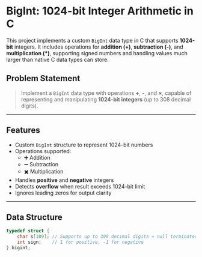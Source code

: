 
#  BigInt: 1024-bit Integer Arithmetic in C

This project implements a custom `BigInt` data type in C that supports **1024-bit** integers. It includes operations for **addition (+)**, **subtraction (-)**, and **multiplication (*)**, supporting signed numbers and handling values much larger than native C data types can store.

##  Problem Statement

> Implement a `BigInt` data type with operations **+**, **-**, and **×**, capable of representing and manipulating **1024-bit integers** (up to 308 decimal digits).

---

##  Features

- Custom `BigInt` structure to represent 1024-bit numbers
- Operations supported:
  - ➕ Addition
  - ➖ Subtraction
  - ✖️ Multiplication
- Handles **positive** and **negative** integers
- Detects **overflow** when result exceeds 1024-bit limit
- Ignores leading zeros for output clarity

---

##  Data Structure

```c
typedef struct {
    char s[309]; // Supports up to 308 decimal digits + null terminator
    int sign;    // 1 for positive, -1 for negative
} bigint;
